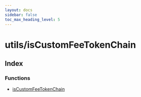 ```yaml
---
layout: docs
sidebar: false
toc_max_heading_level: 5
---
```


# utils/isCustomFeeTokenChain

## Index

### Functions

- [isCustomFeeTokenChain](functions/isCustomFeeTokenChain.md)
